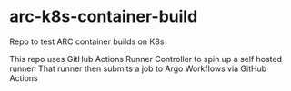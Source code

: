 # arc-k8s-container-build
Repo to test ARC container builds on K8s

This repo uses GitHub Actions Runner Controller to spin up a self hosted runner. That runner then submits a job to Argo Workflows via GitHub Actions